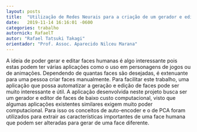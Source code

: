 ```yaml
---
layout: posts
title:  "Utilização de Redes Neurais para a criação de um gerador e editor de faces"
date:   2019-11-14 16:16:01 -0600
categories: trabalho
autornick: RafaelT
autor: "Rafael Tatsuki Takagi"
orientador: "Prof. Assoc. Aparecido Nilceu Marana"
---
```

A ideia de poder gerar e editar faces humanas é algo interessante pois estas podem ter várias aplicações como o uso em personagens de jogos ou de animações. Dependendo de quantas faces são desejadas, é extenuante para uma pessoa criar faces manualmente. Para facilitar este trabalho, uma aplicação que possa automatizar a geração e edição de faces pode ser muito interessante e útil. A aplicação desenvolvida neste projeto busca ser um gerador e editor de faces de baixo custo computacional, visto que algumas aplicações existentes similares exigem muito poder computacional. Para isso os conceitos de auto-encoder e o de PCA foram utilizados para extrair as características importantes de uma face humana que podem ser alteradas para gerar de uma face diferente.


